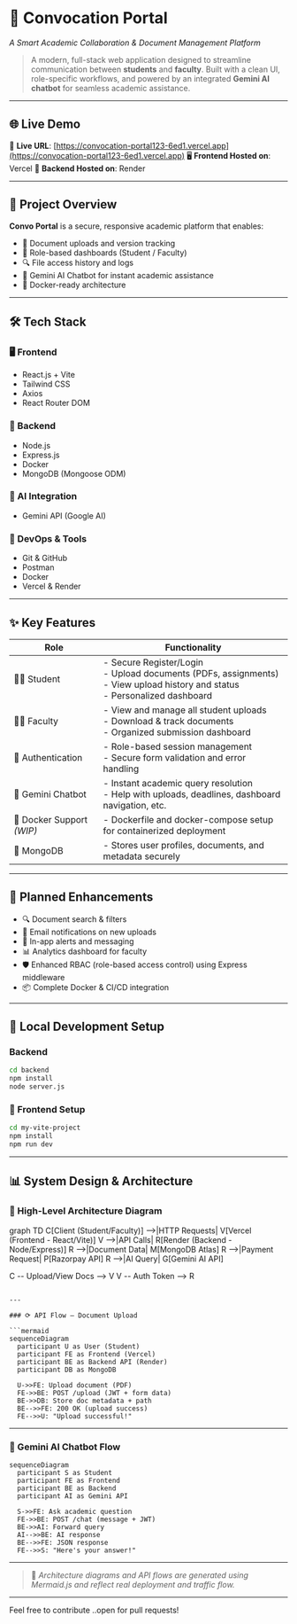 # 📂 Convocation Portal

*A Smart Academic Collaboration & Document Management Platform*

> A modern, full-stack web application designed to streamline communication between **students** and **faculty**. Built with a clean UI, role-specific workflows, and powered by an integrated **Gemini AI chatbot** for seamless academic assistance.

---

## 🌐 Live Demo

🔗 **Live URL**: [https://convocation-portal123-6ed1.vercel.app](https://convocation-portal123-6ed1.vercel.app)
🖥️ **Frontend Hosted on**: Vercel
🔧 **Backend Hosted on**: Render

---

## 🚀 Project Overview

**Convo Portal** is a secure, responsive academic platform that enables:

* 📁 Document uploads and version tracking
* 👥 Role-based dashboards (Student / Faculty)
* 🔍 File access history and logs
* 🧠 Gemini AI Chatbot for instant academic assistance
* 🐳 Docker-ready architecture

---

## 🛠️ Tech Stack

### 🖥️ Frontend

* React.js + Vite
* Tailwind CSS
* Axios
* React Router DOM

### 🔧 Backend

* Node.js
* Express.js
* Docker
* MongoDB (Mongoose ODM)

### 🧠 AI Integration

* Gemini API (Google AI)

### 🧰 DevOps & Tools

* Git & GitHub
* Postman
* Docker
* Vercel & Render

---

## ✨ Key Features

| Role                      | Functionality                                                                                                                           |
| ------------------------- | --------------------------------------------------------------------------------------------------------------------------------------- |
| 👩‍🎓 Student             | - Secure Register/Login <br> - Upload documents (PDFs, assignments) <br> - View upload history and status <br> - Personalized dashboard |
| 👨‍🏫 Faculty             | - View and manage all student uploads <br> - Download & track documents <br> - Organized submission dashboard                           |
| 🔐 Authentication         | - Role-based session management <br> - Secure form validation and error handling                                                        |
| 🧠 Gemini Chatbot         | - Instant academic query resolution <br> - Help with uploads, deadlines, dashboard navigation, etc.                                     |
| 🐳 Docker Support *(WIP)* | - Dockerfile and docker-compose setup for containerized deployment                                                                      |
| 💾 MongoDB                | - Stores user profiles, documents, and metadata securely                                                                                |

---

## 📌 Planned Enhancements

* 🔍 Document search & filters
* 📧 Email notifications on new uploads
* 🔔 In-app alerts and messaging
* 📊 Analytics dashboard for faculty
* 🛡️ Enhanced RBAC (role-based access control) using Express middleware
* 📦 Complete Docker & CI/CD integration

---

## 🧪 Local Development Setup

### Backend

```bash
cd backend
npm install
node server.js
```

### 🎨 Frontend Setup

```bash
cd my-vite-project
npm install
npm run dev
```

---

## 📊 System Design & Architecture

### 🧱 High-Level Architecture Diagram


graph TD
  C[Client (Student/Faculty)] -->|HTTP Requests| V[Vercel (Frontend - React/Vite)]
  V -->|API Calls| R[Render (Backend - Node/Express)]
  R -->|Document Data| M[MongoDB Atlas]
  R -->|Payment Request| P[Razorpay API]
  R -->|AI Query| G[Gemini AI API]

  C -- Upload/View Docs --> V
  V -- Auth Token --> R
```

---

### ⟳ API Flow – Document Upload

```mermaid
sequenceDiagram
  participant U as User (Student)
  participant FE as Frontend (Vercel)
  participant BE as Backend API (Render)
  participant DB as MongoDB

  U->>FE: Upload document (PDF)
  FE->>BE: POST /upload (JWT + form data)
  BE->>DB: Store doc metadata + path
  BE-->>FE: 200 OK (upload success)
  FE-->>U: "Upload successful!"
```

---

### 🧠 Gemini AI Chatbot Flow

```mermaid
sequenceDiagram
  participant S as Student
  participant FE as Frontend
  participant BE as Backend
  participant AI as Gemini API

  S->>FE: Ask academic question
  FE->>BE: POST /chat (message + JWT)
  BE->>AI: Forward query
  AI-->>BE: AI response
  BE-->>FE: JSON response
  FE-->>S: "Here's your answer!"
```

---

> 📌 *Architecture diagrams and API flows are generated using Mermaid.js and reflect real deployment and traffic flow.*

---
Feel free to contribute ..open for pull requests!
